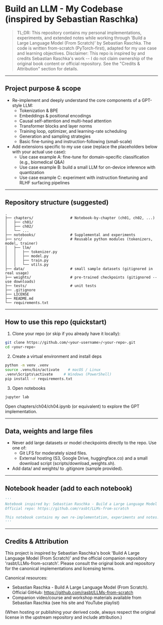 # Build an LLM - My Codebase (inspired by Sebastian Raschka)

> TL;DR: This repository contains my personal implementations, experiments, and extended notes while working through 'Build a Large Language Model (From Scratch)' by Sebastian Raschka. The code is written from-scratch (PyTorch-first), adapted for my use case and learning objectives.
> Disclaimer: This repo is inspired by and credits Sebastian Raschka's work -- I do not claim ownership of the original book content or official repository. See the "Credits & Attribution" section for details.

---

## Project purpose & scope

- Re-implement and deeply understand the core components of a GPT-style LLM:
  - Tokenization & BPE
  - Embeddings & positional encodings
  - Causal self-attention and multi-head attention
  - Transformer blocks and layer norms
  - Training loop, optimizer, and learning-rate scheduling
  - Generation and sampling strategies
  - Basic fine-tuning and instruction-following (small-scale)
- Add extensions specific to my use case (replace the placeholders below with your actual use case):
  - Use case example A: fine-tune for domain-specific classification (e.g., biomedical Q&A)
  - Use case example B: build a small LLM for on-device inference with quantization
  - Use case example C: experiment with instruction finetuning and RLHF surfacing pipelines

---

## Repository structure (suggested)

```
.
├── chapters/                 # Notebook-by-chapter (ch01, ch02, ...)
│   ├── ch01/
│   ├── ch02/
│   └── ...
├── notebooks/                # Supplemental and experiments
├── src/                      # Reusable python modules (tokenizers, model, trainer)
│   ├── llm/
│   │   ├── tokenizer.py
│   │   ├── model.py
│   │   ├── train.py
│   │   └── utils.py
├── data/                     # small sample datasets (gitignored in real usage)
├── weights/                  # pre-trained checkpoints (gitignored -- use downloads)
├── tests/                    # unit tests
├── .gitignore
├── LICENSE
├── README.md
└── requirements.txt
```

---

## How to use this repo (quickstart)

1. Clone your repo (or skip if you already have it locally):
```bash
git clone https://github.com/<your-username>/<your-repo>.git
cd <your-repo>
```

2. Create a virtual environment and install deps
```bash
python -m venv .venv
source .venv/bin/activate    # macOS / Linux
.venv\Scripts\activate     # Windows (PowerShell)
pip install -r requirements.txt
```

3. Open notebooks
```bash
jupyter lab
```
Open chapters/ch04/ch04.ipynb (or equivalent) to explore the GPT implementation.

---

## Data, weights and large files

- Never add large datasets or model checkpoints directly to the repo. Use one of:
  - Git LFS for moderately sized files.
  - External hosting (S3, Google Drive, huggingface.co) and a small download script (scripts/download_weights.sh).
- Add data/ and weights/ to .gitignore (sample provided).

---

## Notebook header (add to each notebook)
```python
'''
Notebook inspired by: Sebastian Raschka - Build a Large Language Model (From Scratch)
Official repo: https://github.com/rasbt/LLMs-from-scratch

This notebook contains my own re-implementation, experiments and notes.
'''
```

---

## Credits & Attribution

This project is inspired by Sebastian Raschka's book 'Build A Large Language Model (From Scratch)' and the official companion repository 'rasbt/LLMs-from-scratch'. Please consult the original book and repository for the canonical implementations and licensing terms.

Canonical resources:
- Sebastian Raschka - Build A Large Language Model (From Scratch). Official GitHub: https://github.com/rasbt/LLMs-from-scratch
- Companion video/course and workshop materials available from Sebastian Raschka (see his site and YouTube playlist)

(When hosting or publishing your derived code, always respect the original license in the upstream repository and include attribution.)
